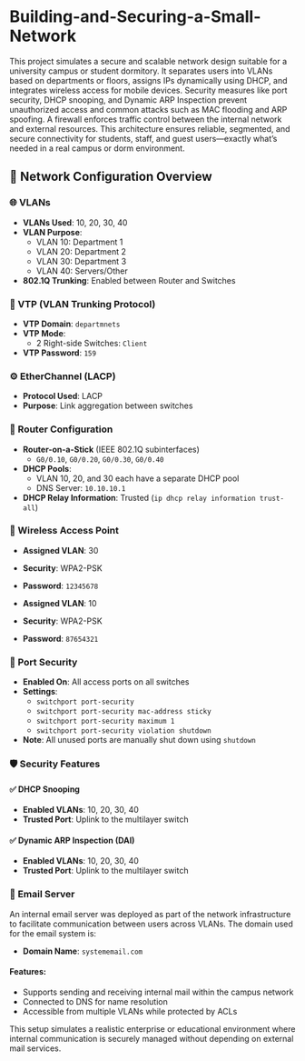 # Building-and-Securing-a-Small-Network

This project simulates a secure and scalable network design suitable for a university campus or student dormitory. It separates users into VLANs based on departments or floors, assigns IPs dynamically using DHCP, and integrates wireless access for mobile devices. Security measures like port security, DHCP snooping, and Dynamic ARP Inspection prevent unauthorized access and common attacks such as MAC flooding and ARP spoofing. A firewall enforces traffic control between the internal network and external resources. This architecture ensures reliable, segmented, and secure connectivity for students, staff, and guest users—exactly what’s needed in a real campus or dorm environment.

## 🔧 Network Configuration Overview

### 🌐 VLANs
- **VLANs Used**: 10, 20, 30, 40
- **VLAN Purpose**:
  - VLAN 10: Department 1
  - VLAN 20: Department 2
  - VLAN 30: Department 3
  - VLAN 40: Servers/Other
- **802.1Q Trunking**: Enabled between Router and Switches

### 🔁 VTP (VLAN Trunking Protocol)
- **VTP Domain**: `departmnets`
- **VTP Mode**:
  - 2 Right-side Switches: `Client`
- **VTP Password**: `159`

### ⚙️ EtherChannel (LACP)
- **Protocol Used**: LACP
- **Purpose**: Link aggregation between switches

### 📡 Router Configuration
- **Router-on-a-Stick** (IEEE 802.1Q subinterfaces)
  - `G0/0.10`, `G0/0.20`, `G0/0.30`, `G0/0.40`
- **DHCP Pools**:
  - VLAN 10, 20, and 30 each have a separate DHCP pool
  - DNS Server: `10.10.10.1`
- **DHCP Relay Information**: Trusted (`ip dhcp relay information trust-all`)

### 📶 Wireless Access Point
- **Assigned VLAN**: 30
- **Security**: WPA2-PSK
- **Password**: `12345678`
  
- **Assigned VLAN**: 10
- **Security**: WPA2-PSK
- **Password**: `87654321`
  
### 🔐 Port Security
- **Enabled On**: All access ports on all switches
- **Settings**:
  - `switchport port-security`
  - `switchport port-security mac-address sticky`
  - `switchport port-security maximum 1`
  - `switchport port-security violation shutdown`
- **Note**: All unused ports are manually shut down using `shutdown`

### 🛡️ Security Features

#### ✅ DHCP Snooping
- **Enabled VLANs**: 10, 20, 30, 40
- **Trusted Port**: Uplink to the multilayer switch

#### ✅ Dynamic ARP Inspection (DAI)
- **Enabled VLANs**: 10, 20, 30, 40
- **Trusted Port**: Uplink to the multilayer switch

### 📧 Email Server
An internal email server was deployed as part of the network infrastructure to facilitate communication between users across VLANs. The domain used for the email system is:

- **Domain Name**: `systememail.com`

#### Features:
- Supports sending and receiving internal mail within the campus network
- Connected to DNS for name resolution
- Accessible from multiple VLANs while protected by ACLs

This setup simulates a realistic enterprise or educational environment where internal communication is securely managed without depending on external mail services.

